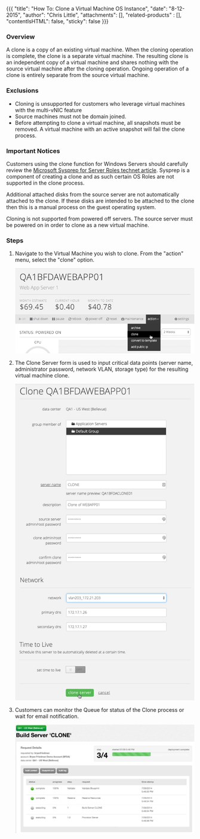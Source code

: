 {{{
  "title": "How To: Clone a Virtual Machine OS Instance",
  "date": "8-12-2015",
  "author": "Chris Little",
  "attachments": [],
  "related-products" : [],
  "contentIsHTML": false,
  "sticky": false
}}}

### Overview

A clone is a copy of an existing virtual machine. When the cloning operation is complete, the clone is a separate virtual machine. The resulting clone is an independent copy of a virtual machine and shares nothing with the source virtual machine after the cloning operation. Ongoing operation of a clone is entirely separate from the source virtual machine.

### Exclusions

* Cloning is unsupported for customers who leverage virtual machines with the multi-vNIC feature
* Source machines must not be domain joined.
* Before attempting to clone a virtual machine, all snapshots must be removed.  A virtual machine with an active snapshot will fail the clone process.

### Important Notices

Customers using the clone function for Windows Servers should carefully review the [Microsoft Sysprep for Server Roles technet article](//technet.microsoft.com/en-us/library/hh824835.aspx). Sysprep is a component of creating a clone and as such certain OS Roles are not supported in the clone process.

Additional attached disks from the source server are not automatically attached to the clone. If these disks are intended to be attached to the clone then this is a manual process on the guest operating system.

Cloning is not supported from powered off servers. The source server must be powered on in order to clone as a new virtual machine.

### Steps

1. Navigate to the Virtual Machine you wish to clone. From the "action" menu, select the "clone" option.

    ![Clone Server Menu](../images/how-to-clone-a-virtual-machine-os-instance-01.png)

2. The Clone Server form is used to input critical data points (server name, administrator password, network VLAN, storage type) for the resulting virtual machine clone.

    ![Clone Server Create Screen ](../images/how-to-clone-a-virtual-machine-os-instance-02.png)

3. Customers can monitor the Queue for status of the Clone process or wait for email notification.

    ![Clone Queue](../images/how-to-clone-a-virtual-machine-os-instance-03.png)
